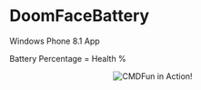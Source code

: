# DoomFaceBattery
Windows Phone 8.1 App

Battery Percentage = Health %


<p align="center">
  <img alt="CMDFun in Action!" src="https://ih0.redbubble.net/image.52236358.0387/flat,800x800,075,f.jpg">
</p>
